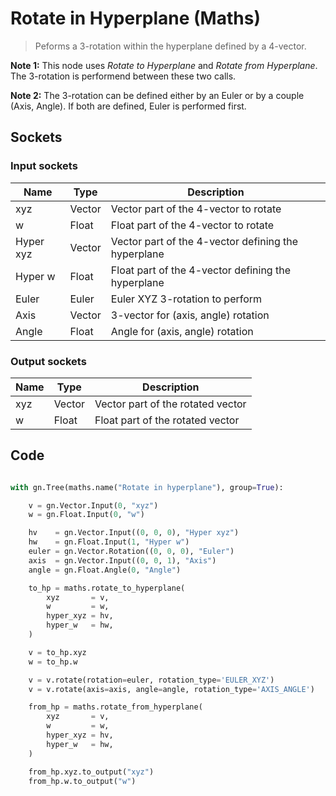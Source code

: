 # Rotate in Hyperplane (Maths)

> Peforms a 3-rotation within the hyperplane defined by a 4-vector.

**Note 1:** This node uses *Rotate to Hyperplane* and *Rotate from Hyperplane*. The 3-rotation is performend between
these two calls.

**Note 2:** The 3-rotation can be defined either by an Euler or by a couple (Axis, Angle). If both are defined, Euler
is performed first.

## Sockets

### Input sockets

| Name        | Type        | Description                                                           |
| ----------- | ----------- | --------------------------------------------------------------------- |
| xyz         | Vector      | Vector part of the 4-vector to rotate                                 |
| w           | Float       | Float part of the 4-vector to rotate                                  |
| Hyper xyz   | Vector      | Vector part of the 4-vector defining the hyperplane                   |
| Hyper w     | Float       | Float part of the 4-vector defining the hyperplane                    |
| Euler       | Euler       | Euler XYZ 3-rotation to perform                                       |
| Axis        | Vector      | 3-vector for (axis, angle) rotation                                   |
| Angle       | Float       | Angle for (axis, angle) rotation                                      |

### Output sockets

| Name        | Type        | Description                                                           |
| ----------- | ----------- | --------------------------------------------------------------------- |
| xyz         | Vector      | Vector part of the rotated vector                                     |
| w           | Float       | Float part of the rotated vector                                      |

## Code

``` python

with gn.Tree(maths.name("Rotate in hyperplane"), group=True):

    v = gn.Vector.Input(0, "xyz")
    w = gn.Float.Input(0, "w")

    hv    = gn.Vector.Input((0, 0, 0), "Hyper xyz")
    hw    = gn.Float.Input(1, "Hyper w")
    euler = gn.Vector.Rotation((0, 0, 0), "Euler")
    axis  = gn.Vector.Input((0, 0, 1), "Axis")
    angle = gn.Float.Angle(0, "Angle")

    to_hp = maths.rotate_to_hyperplane(
        xyz       = v,
        w         = w,
        hyper_xyz = hv,
        hyper_w   = hw,
    )

    v = to_hp.xyz
    w = to_hp.w

    v = v.rotate(rotation=euler, rotation_type='EULER_XYZ')
    v = v.rotate(axis=axis, angle=angle, rotation_type='AXIS_ANGLE')

    from_hp = maths.rotate_from_hyperplane(
        xyz       = v,
        w         = w,
        hyper_xyz = hv,
        hyper_w   = hw,
    )

    from_hp.xyz.to_output("xyz")
    from_hp.w.to_output("w")
        
```

 

